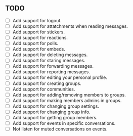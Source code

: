 ## TODO

- [ ] Add support for logout.
- [ ] Add support for attatchments when reading messages.
- [ ] Add support for stickers.
- [ ] Add support for reactions.
- [ ] Add support for polls.
- [ ] Add support for embeds.
- [ ] Add support for deleting messages.
- [ ] Add support for staring messages.
- [ ] Add support for forwarding messages.
- [ ] Add support for reporting messages.
- [ ] Add support for editing your personal profile.
- [ ] Add support for creating groups.
- [ ] Add support for communities.
- [ ] Add support for adding/removing members to groups.
- [ ] Add support for making members admins in groups.
- [ ] Add support for changing group settings.
- [ ] Add support for changing group info.
- [ ] Add support for getting group members.
- [ ] Add support for events in specific conversations.
- [ ] Not listen for muted conversations on events.
